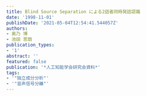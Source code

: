 ```yaml
---
title: Blind Source Separation による2話者同時発話認識
date: '1998-11-01'
publishDate: '2021-05-04T12:54:41.544057Z'
authors:
- 奥乃 博
- 池田 思朗
publication_types:
- '1'
abstract: ''
featured: false
publication: '*人工知能学会研究会資料*'
tags:
- '"独立成分分析"'
- '"音声信号分離"'
---
```

